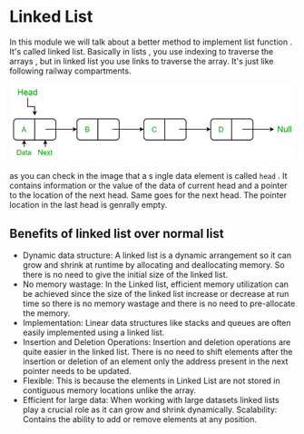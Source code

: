 # Linked List

In this module we will talk about a better method to implement list function . It's called linked list. Basically in lists , you use indexing to traverse the arrays , but in linked list you use links to traverse the array. It's just like following railway compartments. 

![Linked list](image.png)

as you can check in the image that a s ingle data element is called `head` . It contains information or the value of the data of current head and a pointer to the location of the next head. Same goes for the next head. The pointer location in the last head is genrally empty.

## Benefits of linked list over normal list 

- Dynamic data structure: A linked list is a dynamic arrangement so it can grow and shrink at runtime by allocating and deallocating memory. So there is no need to give the initial size of the linked list.
- No memory wastage: In the Linked list, efficient memory utilization can be achieved since the size of the linked list increase or decrease at run time so there is no memory wastage and there is no need to pre-allocate the memory.
- Implementation: Linear data structures like stacks and queues are often easily implemented using a linked list.
- Insertion and Deletion Operations: Insertion and deletion operations are quite easier in the linked list. There is no need to shift elements after the insertion or deletion of an element only the address present in the next pointer needs to be updated. 
- Flexible: This is because the elements in Linked List  are not stored in contiguous memory locations unlike the array.
- Efficient for large data: When working with large datasets linked lists play a crucial role as it can grow and shrink dynamically.
Scalability: Contains the ability to add or remove elements at any position.
